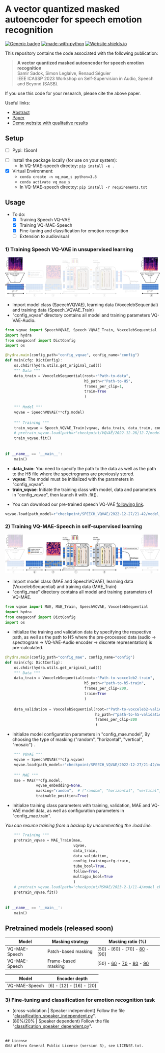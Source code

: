 
# A vector quantized masked autoencoder for speech emotion recognition
[![Generic badge](https://img.shields.io/badge/<STATUS>-<in_progress>-<COLOR>.svg)](https://github.com/samsad35/VQ-MAE-Speech-code)
[![made-with-python](https://img.shields.io/badge/Made%20with-Python-1f425f.svg)](https://www.python.org/)
[![Website shields.io](https://img.shields.io/website-up-down-green-red/http/shields.io.svg)](https://samsad35.github.io/VQ-MAE-Speech/)

[comment]: <> ([![PyPI version fury.io]&#40;https://badge.fury.io/py/ansicolortags.svg&#41;]&#40;https://test.pypi.org/project/&#41;)


This repository contains the code associated with the following publication:
> **A vector quantized masked autoencoder for speech emotion recognition**<br> Samir Sadok, Simon Leglaive, Renaud Séguier<br>IEEE ICASSP 2023 Workshop on Self-Supervision in Audio, Speech and Beyond (SASB).

If you use this code for your research, please cite the above paper.

Useful links:
- [Abstract](https://arxiv.org/abs/2304.11117)
- [Paper](https://ieeexplore.ieee.org/document/10193151)
- [Demo website with qualitative results](https://samsad35.github.io/VQ-MAE-Speech/)

## Setup 
- [ ] Pypi: (Soon) 

[comment]: <> (  - ``````)
- [ ] Install the package locally (for use on your system):  
  - In VQ-MAE-speech directoy: ```pip install -e .```
- [x] Virtual Environment: 
  - ```conda create -n vq_mae_s python=3.8```
  - ```conda activate vq_mae_s```
  - In VQ-MAE-speech directoy: ```pip install -r requirements.txt```

## Usage
* To do:
  * [x] Training Speech VQ-VAE
  * [X] Training VQ-MAE-Speech
  * [X] Fine-tuning and classification for emotion recognition
  * [ ] Extension to audiovisual

### 1) Training Speech VQ-VAE in unsupervised learning

![VQ-VAE](images/step-1.svg)


* Import model class (SpeechVQVAE), learning data (VoxcelebSequential) and training data (Speech_VQVAE_Train)
* "config_vqvae" directory contains all model and training parameters VQ-VAE-Audio.
```python
from vqmae import SpeechVQVAE, Speech_VQVAE_Train, VoxcelebSequential
import hydra
from omegaconf import DictConfig
import os
```
```python
@hydra.main(config_path="config_vqvae", config_name="config")
def main(cfg: DictConfig):
    os.chdir(hydra.utils.get_original_cwd())
    """ Data """
    data_train = VoxcelebSequential(root=r"Path-to-data",
                                    h5_path=r"Path-to-H5",
                                    frames_per_clip=1,
                                    train=True
                                    )

    """ Model """
    vqvae = SpeechVQVAE(**cfg.model)

    """ Training """
    train_vqvae = Speech_VQVAE_Train(vqvae, data_train, data_train, config_training=cfg.train)
    # pretrain_vqvae.load(path=r"checkpoint/VQVAE/2022-12-28/12-7/model_checkpoint")
    train_vqvae.fit()


if __name__ == '__main__':
    main()
```

* **data_train**: You need to specify the path to the data as well as the path to the H5 file where the spectrograms are previously stored. 
* **vqvae**: The model must be initialized with the parameters in "config_vqvae".
* **train_vqvae**: Initiate the training class with model, data and parameters in "config_vqvae", then launch it with .fit().

- You can download our pre-trained speech VQ-VAE [following link](checkpoint/SPEECH_VQVAE).
```python
vqvae.load(path_model=r"checkpoint/SPEECH_VQVAE/2022-12-27/21-42/model_checkpoint")
```

### 2) Training VQ-MAE-Speech in self-supervised learning
![VQ-MAE](images/step-2.svg)

* Import model class (MAE and SpeechVQVAE), learning data (VoxcelebSequential) and training data (MAE_Train)
* "config_mae" directory contains all model and training parameters of VQ-MAE.

```python
from vqmae import MAE, MAE_Train, SpeechVQVAE, VoxcelebSequential
import hydra
from omegaconf import DictConfig
import os
```

* Initialize the training and validation data by specifying the respective path, as well as the path to H5 where the pre-processed data (audio -> spectrogram -> VQ-VAE-Audio encoder -> discrete representation) is pre-calculated.
```python
@hydra.main(config_path="config_mae", config_name="config")
def main(cfg: DictConfig):
    os.chdir(hydra.utils.get_original_cwd())
    """ Data """
    data_train = VoxcelebSequential(root=r"Path-to-voxceleb2-train",
                                    h5_path=r"path-to-h5-train",
                                    frames_per_clip=200,
                                    train=True
                                    )

    data_validation = VoxcelebSequential(root=r"Path-to-voxceleb2-validation",
                                         h5_path=r"path-to-h5-validation",
                                         frames_per_clip=200
                                         )
```
* Initialize model configuration parameters in "config_mae.model", By choosing the type of masking ("random", "horizontal", "vertical", "mosaic") .
```python    
    """ VQVAE """
    vqvae = SpeechVQVAE(**cfg.vqvae)
    vqvae.load(path_model=r"checkpoint/SPEECH_VQVAE/2022-12-27/21-42/model_checkpoint")

    """ MAE """
    mae = MAE(**cfg.model,
              vqvae_embedding=None,
              masking="random",  # ["random", "horizontal", "vertical", "mosaic"]
              trainable_position=True) 
```
* Initialize training class parameters with training, validation, MAE and VQ-VAE model data, as well as configuration parameters in "config_mae.train".

_You can resume training from a backup by uncommenting the .load line._
```python
    """ Training """
    pretrain_vqvae = MAE_Train(mae,
                               vqvae,
                               data_train,
                               data_validation,
                               config_training=cfg.train,
                               tube_bool=True,
                               follow=True,
                               multigpu_bool=True
                               )
    # pretrain_vqvae.load(path="checkpoint/RSMAE/2023-2-1/11-4/model_checkpoint")
    pretrain_vqvae.fit()


if __name__ == '__main__':
    main()

```


## Pretrained models (released soon)
| Model         	| Masking strategy    	| Masking ratio (%)                	|
|---------------	|---------------------	|------------------------	|
| VQ-MAE-Speech 	| Patch-based masking 	| [50] - [60] - [70] - [80](https://huggingface.co/samir-sadok/vq-mae-s-frame-mask-80) - [90] 	|
| VQ-MAE-Speech 	| Frame-based masking 	| [50] - [60](https://huggingface.co/samir-sadok/vq-mae-s-patch-mask-60) - [70](https://huggingface.co/samir-sadok/vq-mae-s-patch-mask-70) - [80](https://huggingface.co/samir-sadok/vq-mae-s-patch-mask-80) - [90](https://huggingface.co/samir-sadok/vq-mae-s-patch-mask-90) 	|

| Model         	| Encoder depth    	| 
|---------------	|---------------------	|
| VQ-MAE-Speech 	| [6] - [12] - [16] - [20] 	|

### 3) Fine-tuning and classification for emotion recognition task

- (cross-validation | Speaker independent) Follow the file "[classification_speaker_independent.py](classification_speaker_independent.py)".
- (80%/20% | Speaker dependent) Follow the file "[classification_speaker_dependent.py](classification_speaker_dependent.py)".

```

## License
GNU Affero General Public License (version 3), see LICENSE.txt.
